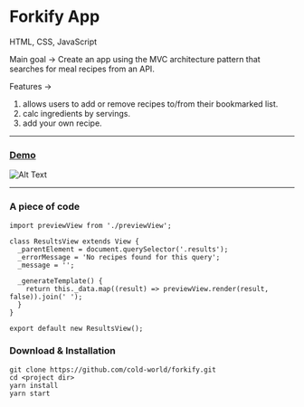 Forkify App
=======================================

HTML, CSS, JavaScript

Main goal -> Create an app using the MVC architecture pattern that searches for meal recipes from an API. 

Features -> 
1. allows users to add or remove recipes to/from their bookmarked list.
2. calc ingredients by servings.
3. add your own recipe.

* * *
### [Demo](https://cold-world.github.io/forkify/)

![Alt Text](https://i.ibb.co/SrNF52W/Screenshot-2023-03-28-211243.jpg)

* * *



### A piece of code

```import View from './View';
import previewView from './previewView';

class ResultsView extends View {
  _parentElement = document.querySelector('.results');
  _errorMessage = 'No recipes found for this query';
  _message = '';

  _generateTemplate() {
    return this._data.map((result) => previewView.render(result, false)).join(' ');
  }
}

export default new ResultsView();
```

### Download & Installation

```shell 
git clone https://github.com/cold-world/forkify.git
cd <project dir>
yarn install
yarn start
```
